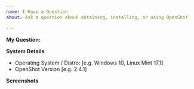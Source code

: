 ```yaml
---
name: I Have a Question
about: Ask a question about obtaining, installing, or using OpenShot

---
```


<!--Give your question a descriptive title so that others will be able to understand at a glance how they can help. Then, explain in more detail under "My Question" below -->

**My Question:**




<!-- Please replace the following text in square brackets with details about your system -->

**System Details**
 - Operating System / Distro: [e.g. Windows 10, Linux Mint 17.1]
 - OpenShot Version [e.g. 2.4.1]

**Screenshots**
<!-- If applicable, add screenshots to help illustrate your question. You can include screenshots by copy/pasting them here, dragging-and-dropping into this form, or clicking below and loading images saved to your computer. All images are public, so please don't post screenshots containing personal information. -->
